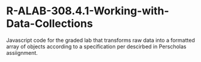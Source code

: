 # R-ALAB-308.4.1-Working-with-Data-Collections
Javascript code for the graded lab that transforms raw data into a formatted array of objects according to a specification per descirbed in Perscholas assiignment.
